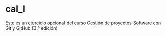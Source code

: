 # cal_l
Este es un ejercicio opcional del curso Gestión de proyectos Software con Git y GitHub (3.ª edición)
